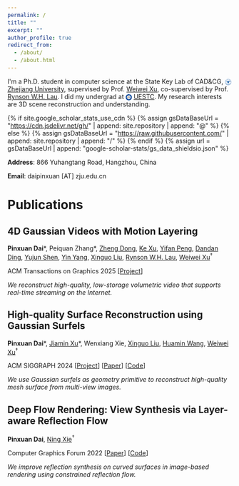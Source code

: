 ```yaml
---
permalink: /
title: ""
excerpt: ""
author_profile: true
redirect_from: 
  - /about/
  - /about.html
---
```




<span class='anchor' id='homepage'></span>

<!-- # About Me  -->
I'm a Ph.D. student in computer science at the State Key Lab of CAD&CG, 
<img src="images/zju.png" alt="icon" style="height: 1em; vertical-align: middle;"> [Zhejiang University](https://www.zju.edu.cn/english/), 
supervised by Prof. [Weiwei Xu](http://www.cad.zju.edu.cn/home/weiweixu/index.htm), co-supervised by Prof. [Rynson W.H. Lau](https://www.cs.cityu.edu.hk/~rynson/). 
I did my undergrad at 
<img src="images/uestc.png" alt="icon" style="height: 1em; vertical-align: middle;"> [UESTC](https://en.uestc.edu.cn/).
My research interests are 3D scene reconstruction and understanding.


{% if site.google_scholar_stats_use_cdn %} {% assign gsDataBaseUrl = "https://cdn.jsdelivr.net/gh/" | append: site.repository | append: "@" %}
{% else %} {% assign gsDataBaseUrl = "https://raw.githubusercontent.com/" | append: site.repository | append: "/" %}
{% endif %} {% assign url = gsDataBaseUrl | append: "google-scholar-stats/gs_data_shieldsio.json" %}
<!-- <span id='total_cit'></span>
<img src="https://img.shields.io/endpoint?url={{ url | url_encode }}&logo=Google%20Scholar&labelColor=f6f6f6&color=9cf&style=flat&label=citations"> -->
<!-- <p>URL: {{ url | url_encode }}</p> -->

**Address**: 866 Yuhangtang Road, Hangzhou, China

**Email**: daipinxuan [AT] zju.edu.cn


<span class='anchor' id='publications'></span>

# Publications
<div class='paper-box'>
<div class='paper-box-text' markdown="1">


## 4D Gaussian Videos with Motion Layering

**Pinxuan Dai**\*, 
Peiquan Zhang\*,
[Zheng Dong](https://zhengdong.site/),
[Ke Xu](https://kkbless.github.io/),
[Yifan Peng](https://www.eee.hku.hk/~evanpeng/),
[Dandan Ding](https://dandanding.com/),
[Yujun Shen](https://shenyujun.github.io/),
[Yin Yang](https://yangzzzy.github.io/),
[Xinguo Liu](http://www.cad.zju.edu.cn/home/xgliu),
[Rynson W.H. Lau](https://www.cs.cityu.edu.hk/~rynson/),
[Weiwei Xu](http://www.cad.zju.edu.cn/home/weiweixu/index.htm)<sup>†</sup>


<span class="pub">ACM Transactions on Graphics 2025</span>
\[[Project](https://turandai.github.io/projects/4d_gaussian_video/)\]
<!-- \[[Paper](https://arxiv.org/pdf/2404.17774)\] -->
<!-- \[[Code](https://github.com/turandai/gaussian_video)\] -->

*We reconstruct high-quality, low-storage volumetric video that supports real-time streaming on the Internet.*
</div>
</div>
<div class='paper-box'>
<div class='paper-box-text' markdown="1">

## High-quality Surface Reconstruction using Gaussian Surfels

**Pinxuan Dai**\*, 
[Jiamin Xu](https://superxjm.github.io/)\*,
Wenxiang Xie,
[Xinguo Liu](http://www.cad.zju.edu.cn/home/xgliu),
[Huamin Wang](https://wanghmin.github.io/index.html),
[Weiwei Xu](http://www.cad.zju.edu.cn/home/weiweixu/index.htm)<sup>†</sup>


<span class="pub">ACM SIGGRAPH 2024</span>
\[[Project](https://turandai.github.io/projects/gaussian_surfels/)\]
\[[Paper](https://arxiv.org/pdf/2404.17774)\]
\[[Code](https://github.com/turandai/gaussian_surfels)\]

*We use Gaussian surfels as geometry primitive to reconstruct high-quality mesh surface from multi-view images.*
</div>
</div>
<div class='paper-box'>
<div class='paper-box-text' markdown="1">

## Deep Flow Rendering: View Synthesis via Layer-aware Reflection Flow

**Pinxuan Dai**, [Ning Xie](http://www.xielab.cn/index.html)<sup>†</sup>

<span class="pub">Computer Graphics Forum 2022</span>
\[[Paper](https://diglib.eg.org/bitstream/handle/10.1111/cgf14593/v41i4pp139-148.pdf)\]
\[[Code](https://github.com/turandai/dfr)\]

*We improve reflection synthesis on curved surfaces in image-based rendering using constrained reflection flow.*
</div>
</div>


<!-- <span class='anchor' id='others'></span>
# Others
- *2023.03-2023.06*, Netease Fuxi AI Lab, research intern in inverse rendering. -->

